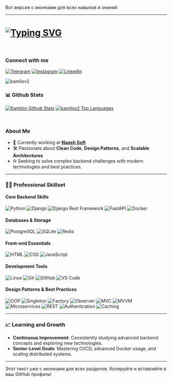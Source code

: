 Вот версия с иконками для всех навыков и знаний:

---

# [![Typing SVG](https://readme-typing-svg.demolab.com?font=Fira+Code&pause=1000&width=435&lines=Kamilov+Jasur;I+am+a+Backend+Developer)](https://git.io/typing-svg)

</br>

### Connect with me

[![Telegram](https://img.shields.io/badge/Telegram-%232CA5E0.svg?style=for-the-badge&logo=telegram&logoColor=white)](https://t.me/kamilov_jasur)
[![Instagram](https://img.shields.io/badge/Instagram-%23E4405F.svg?style=for-the-badge&logo=instagram&logoColor=white)](https://www.instagram.com/kamilov__jasur/)
[![LinkedIn](https://img.shields.io/badge/LinkedIn-%230077B5.svg?style=for-the-badge&logo=linkedin&logoColor=white)](https://www.linkedin.com/in/kamilov_jasur/)

<p align="left"> <img src="https://komarev.com/ghpvc/?username=kamilov2&label=Profile%20views&color=0e75b6&style=flat" alt="kamilov2" /> </p>

### 📊 Github Stats

<p>
    <a align="center" href="https://github-readme-stats.vercel.app/api?username=kamilov2&show_icons=true&count_private=true&theme=react&hide_border=true&bg_color=1F222E&title_color=F85D7F&icon_color=F8D866"><img alt="Kamilov Github Stats"
                    src="https://github-readme-stats.vercel.app/api?username=kamilov2&show_icons=true&count_private=true&theme=react&hide_border=true&bg_color=1F222E&title_color=F85D7F&icon_color=F8D866" /></a>
  <a align="center" href="https://denvercoder1-github-readme-stats.vercel.app/api/top-langs/?username=kamilov2&langs_count=8&layout=compact&theme=react&hide_border=true&bg_color=1F222E&title_color=F85D7F&icon_color=F8D866">
    <img alt="kamilov2 Top Languages" src="https://denvercoder1-github-readme-stats.vercel.app/api/top-langs/?username=kamilov2&langs_count=8&layout=compact&theme=react&hide_border=true&bg_color=1F222E&title_color=F85D7F&icon_color=F8D866" /></a>
</p>

</br>

### About Me

- 🔭 Currently working at **[Naqsh Soft](https://naqshsoft.uz)**
- 🛠 Passionate about **Clean Code**, **Design Patterns**, and **Scalable Architectures**
- 🌐 Seeking to solve complex backend challenges with modern technologies and best practices.

---

### 🧑‍💻 Professional Skillset

#### Core Backend Skills

![Python](https://img.shields.io/badge/-Python-3776AB?style=flat-square&logo=Python&logoColor=white)
![Django](https://img.shields.io/badge/-Django-092E20?style=flat-square&logo=Django&logoColor=white)
![Django Rest Framework](https://img.shields.io/badge/DRF-red?style=flat-square&logo=Django)
![FastAPI](https://img.shields.io/badge/FastAPI-009688?style=flat-square&logo=FastAPI&logoColor=white)
![Docker](https://img.shields.io/badge/Docker-2496ED?style=flat-square&logo=Docker&logoColor=white)

#### Databases & Storage

![PostgreSQL](https://img.shields.io/badge/PostgreSQL-336791?style=flat-square&logo=PostgreSQL&logoColor=white)
![SQLite](https://img.shields.io/badge/SQLite-07405E?style=flat-square&logo=SQLite&logoColor=white)
![Redis](https://img.shields.io/badge/Redis-DC382D?style=flat-square&logo=Redis&logoColor=white)

#### Front-end Essentials

![HTML](https://img.shields.io/badge/HTML-5-orange?style=flat-square&logo=html5&logoColor=white)
![CSS](https://img.shields.io/badge/CSS-3-blue?style=flat-square&logo=css3&logoColor=white)
![JavaScript](https://img.shields.io/badge/JavaScript-ES6-yellow?style=flat-square&logo=javascript&logoColor=black)

#### Development Tools

![Linux](https://img.shields.io/badge/Linux-FCC624?style=flat-square&logo=linux&logoColor=black)
![Git](https://img.shields.io/badge/Git-F05032?style=flat-square&logo=git&logoColor=white)
![GitHub](https://img.shields.io/badge/GitHub-181717?style=flat-square&logo=github)
![VS Code](https://img.shields.io/badge/VS_Code-007ACC?style=flat-square&logo=visual-studio-code&logoColor=white)

#### Design Patterns & Best Practices

![OOP](https://img.shields.io/badge/Object--Oriented%20Programming-blue?style=flat-square&logo=java&logoColor=white)
![Singleton](https://img.shields.io/badge/Design%20Pattern-Singleton-blue?style=flat-square&logo=design&logoColor=white)
![Factory](https://img.shields.io/badge/Design%20Pattern-Factory-blue?style=flat-square&logo=design&logoColor=white)
![Observer](https://img.shields.io/badge/Design%20Pattern-Observer-blue?style=flat-square&logo=design&logoColor=white)
![MVC](https://img.shields.io/badge/Architecture-MVC-1F222E?style=flat-square&logo=architecture&logoColor=white)
![MVVM](https://img.shields.io/badge/Architecture-MVVM-1F222E?style=flat-square&logo=architecture&logoColor=white)
![Microservices](https://img.shields.io/badge/Architecture-Microservices-1F222E?style=flat-square&logo=architecture&logoColor=white)
![REST](https://img.shields.io/badge/API-REST-007ACC?style=flat-square&logo=api&logoColor=white)
![Authentication](https://img.shields.io/badge/API%20Security-Authentication-red?style=flat-square&logo=security&logoColor=white)
![Caching](https://img.shields.io/badge/API%20Optimization-Caching-green?style=flat-square&logo=cache&logoColor=white)

---

### 📈 Learning and Growth

- **Continuous Improvement**: Consistently studying advanced backend concepts and exploring new technologies.
- **Senior-Level Goals**: Mastering CI/CD, advanced Docker usage, and scaling distributed systems.

---

Этот текст уже с иконками для всех разделов. Копируйте и вставляйте в ваш GitHub профиль!
